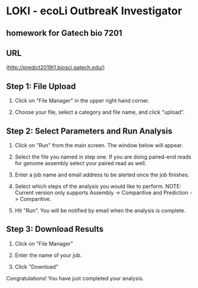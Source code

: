 # LOKI - ecoLi OutbreaK Investigator

## homework for Gatech bio 7201

## URL
(http://predict2019t1.biosci.gatech.edu/)

## Step 1: File Upload
1. Click on "File Manager" in the upper right hand corner.

2. Choose your file, select a category and file name, and click "upload".


## Step 2: Select Parameters and Run Analysis
1. Click on "Run" from the main screen. The window below will appear.

2. Select the file you named in step one. If you are doing paired-end reads for genome assembly select your paired read as well.

3. Enter a job name and email address to be alerted once the job finishes.

4. Select which steps of the analysis you would like to perform. NOTE: Current version only supports Assembly -> Comparitive and Prediction -> Comparitive.

5. Hit "Run". You will be notified by email when the analysis is complete.


## Step 3: Download Results

1. Click on "File Manager"

2. Enter the name of your job.

3. Click "Download"

Congratulations! You have just completed your analysis.
